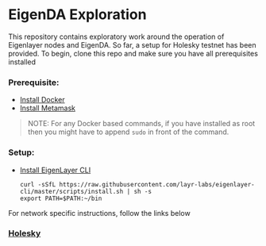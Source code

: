 # EigenDA Exploration
This repository contains exploratory work around the operation of Eigenlayer nodes and EigenDA. So far, a setup for Holesky testnet has been provided.
To begin, clone this repo and make sure you have all prerequisites installed

### Prerequisite:
* [Install Docker](https://docs.docker.com/engine/install/)
* [Install Metamask](https://metamask.io/download/)

> NOTE: For any Docker based commands, if you have installed as root then you might have to append `sudo` in front of the command.

### Setup:
* [Install EigenLayer CLI](https://github.com/Layr-Labs/eigenlayer-cli)
    ```
    curl -sSfL https://raw.githubusercontent.com/layr-labs/eigenlayer-cli/master/scripts/install.sh | sh -s
    export PATH=$PATH:~/bin
    ```

For network specific instructions, follow the links below
### [Holesky](https://github.com/dmp267/eigenda-exploration/tree/main/holesky)